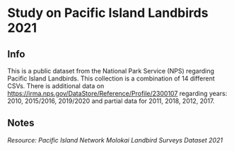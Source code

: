 # Study on Pacific Island Landbirds 2021

## Info
This is a public dataset from the National Park Service (NPS) regarding Pacific Island Landbirds. This collection is a combination of 14 different CSVs. There is additional data on https://irma.nps.gov/DataStore/Reference/Profile/2300107 regarding years: 2010, 2015/2016, 2019/2020 and partial data for 2011, 2018, 2012, 2017.

## Notes


<i>Resource: Pacific Island Network Molokai Landbird Surveys Dataset 2021</i>
